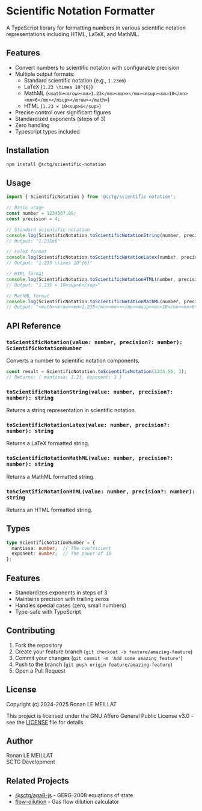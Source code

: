 # Scientific Notation Formatter

A TypeScript library for formatting numbers in various scientific notation representations including HTML, LaTeX, and MathML.

## Features

- Convert numbers to scientific notation with configurable precision
- Multiple output formats:
  - Standard scientific notation (e.g., `1.23e6`)
  - LaTeX (`1.23 \times 10^{6}`)
  - MathML (`<math><mrow><mn>1.23</mn><mo>×</mo><msup><mn>10</mn><mn>6</mn></msup></mrow></math>`)
  - HTML (`1.23 × 10<sup>6</sup>`)
- Precise control over significant figures
- Standardized exponents (steps of 3)
- Zero handling
- Typescript types included

## Installation

```bash
npm install @sctg/scientific-notation
```

## Usage

```typescript
import { ScientificNotation } from '@sctg/scientific-notation';

// Basic usage
const number = 1234567.89;
const precision = 4;

// Standard scientific notation
console.log(ScientificNotation.toScientificNotationString(number, precision));
// Output: "1.235e6"

// LaTeX format
console.log(ScientificNotation.toScientificNotationLatex(number, precision));
// Output: "1.235 \times 10^{6}"

// HTML format
console.log(ScientificNotation.toScientificNotationHTML(number, precision));
// Output: "1.235 × 10<sup>6</sup>"

// MathML format
console.log(ScientificNotation.toScientificNotationMathML(number, precision));
// Output: "<math><mrow><mn>1.235</mn><mo>×</mo><msup><mn>10</mn><mn>6</mn></msup></mrow></math>"
```

## API Reference

### `toScientificNotation(value: number, precision?: number): ScientificNotationNumber`

Converts a number to scientific notation components.

```typescript
const result = ScientificNotation.toScientificNotation(1234.56, 3);
// Returns: { mantissa: 1.23, exponent: 3 }
```

### `toScientificNotationString(value: number, precision?: number): string`

Returns a string representation in scientific notation.

### `toScientificNotationLatex(value: number, precision?: number): string`

Returns a LaTeX formatted string.

### `toScientificNotationMathML(value: number, precision?: number): string`

Returns a MathML formatted string.

### `toScientificNotationHTML(value: number, precision?: number): string`

Returns an HTML formatted string.

## Types

```typescript
type ScientificNotationNumber = {
  mantissa: number;  // The coefficient
  exponent: number;  // The power of 10
};
```

## Features

- Standardizes exponents in steps of 3
- Maintains precision with trailing zeros
- Handles special cases (zero, small numbers)
- Type-safe with TypeScript

## Contributing

1. Fork the repository
2. Create your feature branch (`git checkout -b feature/amazing-feature`)
3. Commit your changes (`git commit -m 'Add some amazing feature'`)
4. Push to the branch (`git push origin feature/amazing-feature`)
5. Open a Pull Request

## License

Copyright (c) 2024-2025 Ronan LE MEILLAT

This project is licensed under the GNU Affero General Public License v3.0 - see the [LICENSE](LICENSE) file for details.

## Author

Ronan LE MEILLAT  
SCTG Development

## Related Projects

- [@sctg/aga8-js](https://github.com/sctg-development/aga8-js) - GERG-2008 equations of state
- [flow-dilution](https://github.com/sctg-development/flow-dilution) - Gas flow dilution calculator
